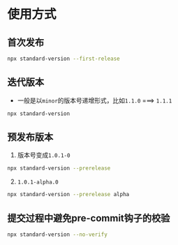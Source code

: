 # 使用方式

## 首次发布
```bash
npx standard-version --first-release
```

## 迭代版本
* 一般是以`minor`的版本号递增形式，比如`1.1.0` ===> `1.1.1`
```bash
npx standard-version
```

## 预发布版本
1. 版本号变成`1.0.1-0`
```bash
npx standard-version --prerelease
```

2. `1.0.1-alpha.0`
```bash
npx standard-version --prerelease alpha
```

## 提交过程中避免pre-commit钩子的校验
```bash
npx standard-version --no-verify
```
